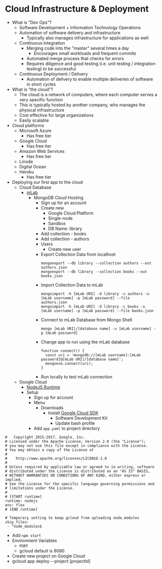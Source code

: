 # Cloud Infrastructure & Deployment

- What is "Dev Ops"?
  - Software Development + Information Technology Operations
  - Automation of software delivery and infrastructure
    - Typically also manages infrastructure for applications as well
  - Continuous Integration
    - Merging code into the "master" several times a day
      - Encourages small workloads and frequent commits
    - Automated merge process that checks for errors
    - Requires diligence and good testing (i.e. unit testing / integration testing) to be successful
  - Continuous Deployment / Delivery
    - Automation of delivery to enable multiple deliveries of software in short cycles
- What is "the cloud"?
  - The cloud is a network of computers, where each computer serves a very specific function
  - This is typically hosted by another company, who manages the physical infrastructure
  - Cost effective for large organizations
  - Easily scalable
- Cloud platforms
  - Microsoft Azure
    - Has free tier
  - Google Cloud
    - Has free tier
  - Amazon Web Services
    - Has free tier
  - Linode
  - Digital Ocean
  - Heroku
    - Has free tier
- Deploying our first app to the cloud
  - Cloud Database
    - [mLab](https://mlab.com/)
      - MongoDB Cloud Hosting
        - Sign up for an account
        - Create new
          - Google Cloud Platform
          - Single-node
          - Sandbox
          - DB Name: library
        - Add collection - books
        - Add collection - authors
        - Users
          - Create new user
        - Export Collection Data from localhost
          ```
          mongoexport --db library --collection authors --out authors.json
          mongoexport --db library --collection books --out books.json
          ```
        - Import Collection Data to mLab
          ```
          mongoimport -h [mLab URI] -d library -c authors -u [mLab username] -p [mLab password] --file authors.json
          mongoimport -h [mLab URI] -d library -c books -u [mLab username] -p [mLab password] --file books.json
          ```
        - Connect to mLab Database from Mongo Shell
          ```
          mongo [mLab URI]/[database name] -u [mLab username] -p [mLab password]
          ```
        - Change app to run using the mLab database
          ```
          function connect() {
            const uri = 'mongodb://[mLab username]:[mLab password]@[mLab URI]/[database name]';
            mongoose.connect(uri);
          }
          ```
        - Run locally to test mLab connection
  - Google Cloud
    - [NodeJS Runtime](https://cloud.google.com/appengine/docs/flexible/nodejs/runtime)
    - Setup
      - Sign up for account
      - Menu
        - Downloads
          - Install [Google Cloud SDK](https://cloud.google.com/sdk/docs/)
            - Software Development Kit
            - Update bash profile
      - Add `app.yaml` to project directory

```
#	Copyright 2015-2017, Google, Inc.
# Licensed under the Apache License, Version 2.0 (the "License");
# you may not use this file except in compliance with the License.
# You may obtain a copy of the License at
#
#    http://www.apache.org/licenses/LICENSE-2.0
#
# Unless required by applicable law or agreed to in writing, software
# distributed under the License is distributed on an "AS IS" BASIS,
# WITHOUT WARRANTIES OR CONDITIONS OF ANY KIND, either express or implied.
# See the License for the specific language governing permissions and
# limitations under the License.
#
# [START runtime]
runtime: nodejs
env: flex
# [END runtime]

# Temporary setting to keep gcloud from uploading node_modules
skip_files:
 - ^node_modules$
 ```

- Add `npm start`
- Environment Variables
  - `PORT`
  - gcloud default is 8080
- Create new project on Google Cloud
- gcloud app deploy --project [projectId]
